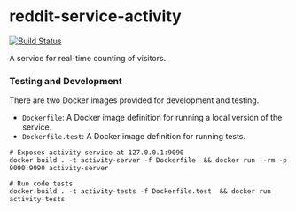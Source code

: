 reddit-service-activity
=======================

[![Build Status](https://travis-ci.org/reddit/reddit-service-activity.svg?branch=master)](https://travis-ci.org/reddit/reddit-service-activity)

A service for real-time counting of visitors.

### Testing and Development

There are two Docker images provided for development and testing.

* `Dockerfile`: A Docker image definition for running a local version of the service.
* `Dockerfile.test`: A Docker image definition for running tests.

```
# Exposes activity service at 127.0.0.1:9090
docker build . -t activity-server -f Dockerfile  && docker run --rm -p 9090:9090 activity-server

# Run code tests
docker build . -t activity-tests -f Dockerfile.test  && docker run activity-tests
```
